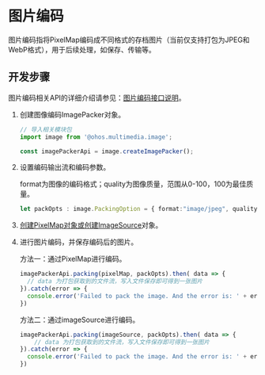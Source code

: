 # 图片编码

图片编码指将PixelMap编码成不同格式的存档图片（当前仅支持打包为JPEG和WebP格式），用于后续处理，如保存、传输等。

## 开发步骤

图片编码相关API的详细介绍请参见：[图片编码接口说明](../reference/apis/js-apis-image.md#imagepacker)。

1. 创建图像编码ImagePacker对象。
     
   ```ts
   // 导入相关模块包
   import image from '@ohos.multimedia.image';
   
   const imagePackerApi = image.createImagePacker();
   ```

2. 设置编码输出流和编码参数。
   
   format为图像的编码格式；quality为图像质量，范围从0-100，100为最佳质量。

   ```ts
   let packOpts : image.PackingOption = { format:"image/jpeg", quality:98 };
   ```

3. [创建PixelMap对象或创建ImageSource](image-decoding.md)对象。

4. 进行图片编码，并保存编码后的图片。
   
   方法一：通过PixelMap进行编码。

   ```ts
   imagePackerApi.packing(pixelMap, packOpts).then( data => {
     // data 为打包获取到的文件流，写入文件保存即可得到一张图片
   }).catch(error => { 
     console.error('Failed to pack the image. And the error is: ' + error); 
   })
   ```

   方法二：通过imageSource进行编码。

   ```ts
   imagePackerApi.packing(imageSource, packOpts).then( data => {
       // data 为打包获取到的文件流，写入文件保存即可得到一张图片
   }).catch(error => { 
     console.error('Failed to pack the image. And the error is: ' + error); 
   })
   ```
